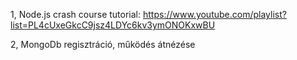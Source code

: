 1, Node.js crash course tutorial: https://www.youtube.com/playlist?list=PL4cUxeGkcC9jsz4LDYc6kv3ymONOKxwBU

2, MongoDb regisztráció, működés átnézése

